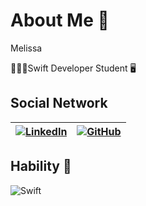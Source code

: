 # About Me 💬

Melissa

👩🏻‍💻Swift Developer Student 🖥️

## Social Network

| [![LinkedIn](https://img.shields.io/badge/LinkedIn-000?style=for-the-badge&logo=linkedin&logoColor=0E76A8)](https://www.linkedin.com/in/melissaffortes/)             | [![GitHub](https://img.shields.io/badge/GitHub-000?style=for-the-badge&logo=github&logoColor=0E76A8)](https://github.com/melissaffortes)                                                                |
| ----------------- | ------------------------------------------------------------------ |


## Hability 📱

![Swift](https://img.shields.io/badge/Swift-000?style=for-the-badge&logo=swift)
